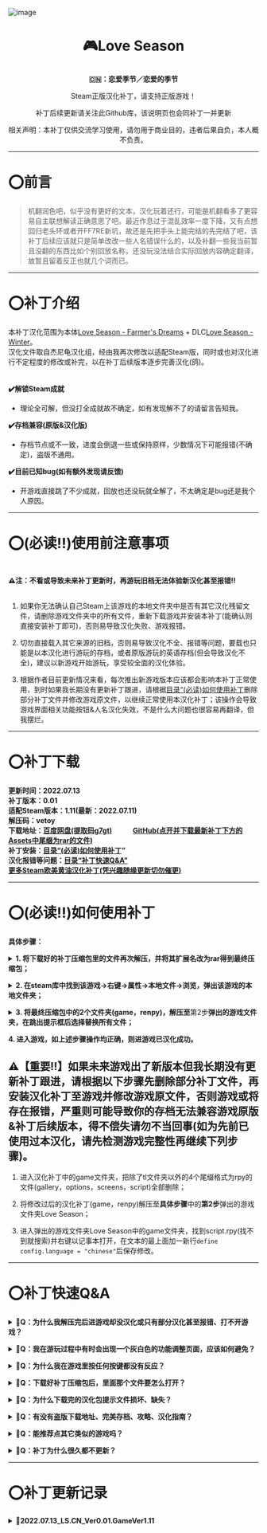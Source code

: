 ![image](https://cdn.cloudflare.steamstatic.com/steam/apps/1732050/capsule_616x353.jpg?t=1631118098)
# <p align="center">:video_game:Love Season</p>
**<p align="center">:cn:：恋爱季节／恋爱的季节</p>**
<p align="center">Steam正版汉化补丁，请支持正版游戏！</p>
<p align="center">补丁后续更新请关注此Github库，该说明页也会同补丁一并更新</p>
<p align="center">相关声明：本补丁仅供交流学习使用，请勿用于商业目的，违者后果自负，本人概不负责。</p>

***

# :o:前言
> 机翻润色吧，似乎没有更好的文本，汉化玩着还行，可能是机翻看多了更容易自主联想解读正确意思了吧。最近作息过于混乱效率一度下降，又有点想回归老头环或者开FF7RE新坑，故还是先把手头上能完结的先完结了吧，该补丁后续应该就只是简单改改一些人名错误什么的，以及补翻一些我当前暂且没翻的东西比如个别回放名称，还没玩没法结合实际回放内容确定翻译，故暂且留着反正也就几个词而已。

***

# :o:补丁介绍
本补丁汉化范围为本体[Love Season - Farmer's Dreams](https://store.steampowered.com/app/1732050) + DLC[Love Season - Winter](https://store.steampowered.com/app/1910070)。
<br>汉化文件取自杰尼龟汉化组，经由我再次修改以适配Steam版，同时或也对汉化进行不定程度的修改或补完，以在补丁后续版本逐步完善汉化(鸽)。
<br><br><br>
**:heavy_check_mark:解锁Steam成就**
- 理论全可解，但没打全成就故不确定，如有发现解不了的请留言告知我。

**:heavy_check_mark:存档兼容(原版&汉化版)**
- 存档节点或不一致，进度会倒退一些或保持原样，少数情况下可能报错(不确定)，盗版不通用。

**:heavy_check_mark:目前已知bug(如有额外发现请反馈)**
- 开游戏直接跳了不少成就，回放也还没玩就全解了，不太确定是bug还是我个人原因。

***

# :o:(必读:bangbang:)使用前注意事项
<br>**:warning:注：不看或导致未来补丁更新时，再游玩旧档无法体验新汉化甚至报错:bangbang:**<br>
<br>
1. 如果你无法确认自己Steam上该游戏的本地文件夹中是否有其它汉化残留文件，请删除游戏文件夹中的所有文件，重新下载游戏并安装本补丁(能确认则直接安装补丁即可)，否则易导致汉化失败、游戏报错。

2. 切勿直接载入其它来源的旧档，否则易导致汉化不全、报错等问题，要载也只能是以本汉化进行游玩的存档，或者原版游玩的英语存档(但会导致汉化不全)，建议以新游戏开始游玩，享受较全面的汉化体验。

3. 根据作者目前更新情况来看，每次推出新游戏版本应该都会影响本补丁正常使用，到时如果我长期没有更新补丁跟进，请根据[目录“(必读)如何使用补丁](https://github.com/Vetoyi/CN_Patch.Love_Season#warning重要bangbang如果未来游戏出了新版本但我长期没有更新补丁跟进请根据以下步骤先删除部分补丁文件再安装汉化补丁至游戏并修改游戏原文件否则游戏或将存在报错严重则可能导致你的存档无法兼容游戏原版补丁后续版本得不偿失请勿不当回事如为先前已使用过本汉化请先检测游戏完整性再继续下列步骤)删除部分补丁文件并修改游戏原文件，以继续正常使用本汉化补丁；该操作会导致游戏界面相关功能按钮&人名汉化失效，不是什么大问题也很容易再翻译，但我摆烂。

***

# :o:补丁下载
**更新时间：2022.07.13
<br>补丁版本：0.01
<br>适配Steam版本：1.11(最新：2022.07.11)
<br>解压码：vetoy
<br>下载地址：[百度网盘(提取码g7gt)](https://pan.baidu.com/s/1hjUMl_I__fqXErzQ7IJIGQ)　　　[GitHub(点开并下载最新补丁下方的Assets中尾缀为rar的文件)](https://github.com/Vetoyi/CN_Patch.Love_Season/releases)
<br>补丁安装：[目录“(必读)如何使用补丁](https://github.com/Vetoyi/CN_Patch.Love_Season#o必读bangbang如何使用补丁)”
<br>汉化报错等问题：[目录“补丁快速Q&A”](https://github.com/Vetoyi/CN_Patch.Love_Season#o补丁快速qa)
<br>[更多Steam欧美黄油汉化补丁(凭兴趣随缘更新切勿催更)](https://github.com/Vetoyi/CN_Patch.RenPy_Games)**

***

# :o:(必读:bangbang:)如何使用补丁
**具体步骤：**

**<details><summary>1. 将下载好的补丁压缩包里的文件再次解压，并将其扩展名改为rar得到最终压缩包；</summary>**
>下图仅为举例，请结合实际根据补丁汉化的游戏进行调整
> ![image](https://github.com/Vetoyi/CN_Patch.Being_A_DIK/blob/main/(%E5%BF%85%E8%AF%BB%E2%80%BC%EF%B8%8F)%E5%A6%82%E4%BD%95%E4%BD%BF%E7%94%A8%E8%A1%A5%E4%B8%81/1.jpg)
> ![image](https://github.com/Vetoyi/CN_Patch.Being_A_DIK/blob/main/(%E5%BF%85%E8%AF%BB%E2%80%BC%EF%B8%8F)%E5%A6%82%E4%BD%95%E4%BD%BF%E7%94%A8%E8%A1%A5%E4%B8%81/2.jpg)</details>

**<details><summary>2. 在steam库中找到该游戏→右键→属性→本地文件→浏览，弹出该游戏的本地文件夹；</summary>**
>下图仅为举例，请结合实际根据补丁汉化的游戏进行调整
> <br>![image](https://github.com/Vetoyi/CN_Patch.Being_A_DIK/blob/main/(%E5%BF%85%E8%AF%BB%E2%80%BC%EF%B8%8F)%E5%A6%82%E4%BD%95%E4%BD%BF%E7%94%A8%E8%A1%A5%E4%B8%81/3.jpg)
> ![image](https://github.com/Vetoyi/CN_Patch.Being_A_DIK/blob/main/(%E5%BF%85%E8%AF%BB%E2%80%BC%EF%B8%8F)%E5%A6%82%E4%BD%95%E4%BD%BF%E7%94%A8%E8%A1%A5%E4%B8%81/4.jpg)</details>

**<details><summary>3. 将最终压缩包中的2个文件夹(game，renpy)，解压至**第2步**弹出的游戏文件夹，在跳出提示框后选择替换所有文件；</summary>**
>下图仅为举例，请结合实际根据补丁汉化的游戏进行调整
> ![image](https://github.com/Vetoyi/CN_Patch.Being_A_DIK/blob/main/(%E5%BF%85%E8%AF%BB%E2%80%BC%EF%B8%8F)%E5%A6%82%E4%BD%95%E4%BD%BF%E7%94%A8%E8%A1%A5%E4%B8%81/5.jpg)
</details>

**4. 进入游戏，如上述步骤操作均正确，则进游戏已汉化成功。**

## :warning:【重要:bangbang:】如果未来游戏出了新版本但我长期没有更新补丁跟进，请根据以下步骤先删除部分补丁文件，再安装汉化补丁至游戏并修改游戏原文件，否则游戏或将存在报错，严重则可能导致你的存档无法兼容游戏原版&补丁后续版本，得不偿失请勿不当回事(如为先前已使用过本汉化，请先检测游戏完整性再继续下列步骤)。

1. 进入汉化补丁中的game文件夹，把除了tl文件夹以外的4个尾缀格式为rpy的文件(gallery，options，screens，script)全部删除；

2. 将修改过后的汉化补丁(game，renpy)解压至**具体步骤**中的**第2步**弹出的游戏文件夹Love Season；

3. 进入弹出的游戏文件夹Love Season中的game文件夹，找到script.rpy(找不到就搜索)并右键以记事本打开，在文本的最上面加一新行`define config.language = "chinese"`后保存修改。


***

# :o:补丁快速Q&A
**<details><summary>:red_circle:Q：为什么我解压完后进游戏却没汉化或只有部分汉化甚至报错、打不开游戏？</summary>**
> :green_circle:A：确认是否完成以下所有操作，如果全部都做到却还不行，再留言反馈：
> 1. 根据[目录“(必读)如何使用补丁”](https://github.com/Vetoyi/CN_Patch.Love_Season#o必读bangbang如何使用补丁)正确解压最新汉化补丁，别把文件放错位置，否则你可能会报错连游戏都打不开；
> 
> 2. 如果你无法确认自己Steam上该游戏的本地文件夹中是否有其它汉化残留文件，请删除该游戏文件夹中的所有文件，重新下载游戏并安装本补丁(能确认则直接安装补丁即可)；
>>下图仅为举例，请结合实际根据补丁汉化的游戏进行调整
>>![image](https://github.com/Vetoyi/CN_Patch.Being_A_DIK/blob/main/%E8%A1%A5%E4%B8%81%E5%BF%AB%E9%80%9FQ%26A/01.jpg)
> 3. 以上两步骤均完成后，进游戏则应已有汉化，如为第一次使用本汉化补丁，切勿直接载入其它来源的旧档，否则易导致汉化不全、报错等问题，要载也只能是以本汉化进行游玩的存档，或者原版游玩的英语存档(但会导致汉化不全)，建议以新游戏开始游玩，享受较全面的汉化体验。</details>

**<details><summary>:red_circle:Q：我在游玩过程中有时会出现一个灰白色的功能调整页面，应该如何避免？</summary>**
> :green_circle:A：确保你没有开启大写锁定及中文输入法，要是开了大写锁定再按`“g”键`就会进功能页(`“Shift+g”键`也会)，这里通常是用来调整画面渲染方式的，如果你的游戏画面时常卡顿滞留，就可以在这里进行调试；但如果你并不需要而只是误进，那么每次一进到该页面就请直接点击下方的`“返回游戏/Return”`退出该页面。
> 通常只需要关闭大写锁定就能避免该问题，但如果还是不行，请试着重复按几遍`“Shift”键`或`“Shift+Tab”键`，或者按一遍`“Shift+g”`键也可以，在这之后再按`“g”键`应该就正常了。
>> ![image](https://github.com/Vetoyi/CN_Patch.Being_A_DIK/blob/main/%E8%A1%A5%E4%B8%81%E5%BF%AB%E9%80%9FQ%26A/04.jpg)</details>

**<details><summary>:red_circle:Q：为什么我在游戏里按任何按键都没有反应？</summary>**
> :green_circle:A：你可能开启了中文输入法，请将其关闭并切换保持在英语键盘(如下图所示，没有请自行百度)；如果你没有也不愿意装英语键盘，请试着把你的输入法状态调整为英语，再进游戏也许能正常按按键键，但如果不行请花时间研究一下英语键盘。
>> ![image](https://github.com/Vetoyi/CN_Patch.Being_A_DIK/blob/main/%E8%A1%A5%E4%B8%81%E5%BF%AB%E9%80%9FQ%26A/03.jpg)</details>

**<details><summary>:red_circle:Q：下载好补丁压缩包后，里面那个文件要怎么打开？</summary>**
> :green_circle:A：百度“如何更改文件扩展名”，学会之后将下载好的补丁压缩包里的文件的扩展名改为rar，并对其再次解压得到最终压缩包；如果你连压缩包都打不开，请百度并下载个压缩包软件。</details>

**<details><summary>:red_circle:Q：为什么下载完的汉化包提示文件损坏、缺失？</summary>**
> :green_circle:A：说明你下载的过程或者电脑环境有问题，可能是杀毒软件等因素，需要你自行研究，我也无能为力。</details>

**<details><summary>:red_circle:Q：有没有盗版下载地址、完美存档、攻略、汉化指南？</summary>**
> :green_circle:A：没有别问，我只分享汉化补丁。</details>

**<details><summary>:red_circle:Q：能推荐点其它类似的游戏吗？</summary>**
> :green_circle:A：这个还是交给评论区的各位推荐吧，大家的黄油阅历肯定比我要丰富。</details>

**<details><summary>:red_circle:Q：补丁为什么很久都不更新？</summary>**
> :green_circle:A：摸鱼善哉，请勿催更，我不会保证有什么更新速度或者后续更新，甚至可能以后游戏出新版本导致补丁无法适配了我都不会更新，但既然现在能玩就抓紧好好享乐吧！</details>

***

# :o:补丁更新记录
**<details><summary>:beginner:2022.07.13_LS.CN_Ver0.01.GameVer1.11</summary>**
- 首次发布补丁</details>
